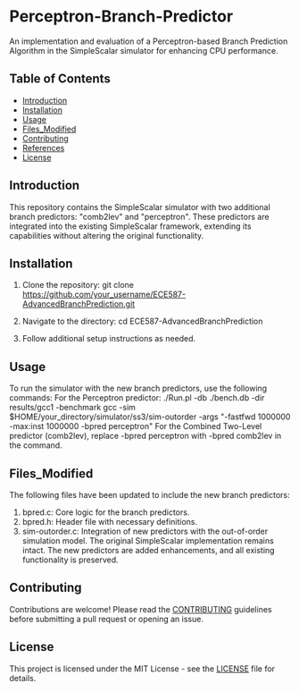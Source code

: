 # Perceptron-Branch-Predictor
An implementation and evaluation of a Perceptron-based Branch Prediction Algorithm in the SimpleScalar simulator for enhancing CPU performance.

## Table of Contents

- [Introduction](#introduction)
- [Installation](#installation)
- [Usage](#usage)
- [Files_Modified](#Files_Modified)
- [Contributing](#contributing)
- [References](#references)
- [License](#license)

## Introduction
This repository contains the SimpleScalar simulator with two additional branch predictors: "comb2lev" and "perceptron". These predictors are integrated into the existing SimpleScalar framework, extending its capabilities without altering the original functionality.


## Installation
1. Clone the repository:
git clone https://github.com/your_username/ECE587-AdvancedBranchPrediction.git

2. Navigate to the directory:
cd ECE587-AdvancedBranchPrediction

3. Follow additional setup instructions as needed.

## Usage
To run the simulator with the new branch predictors, use the following commands:
For the Perceptron predictor:
./Run.pl -db ./bench.db -dir results/gcc1 -benchmark gcc -sim $HOME/your_directory/simulator/ss3/sim-outorder -args "-fastfwd 1000000 -max:inst 1000000 -bpred perceptron"
For the Combined Two-Level predictor (comb2lev), replace -bpred perceptron with -bpred comb2lev in the command.

## Files_Modified
The following files have been updated to include the new branch predictors:

1. bpred.c: Core logic for the branch predictors.
2. bpred.h: Header file with necessary definitions.
3. sim-outorder.c: Integration of new predictors with the out-of-order simulation model.
The original SimpleScalar implementation remains intact. The new predictors are added enhancements, and all existing functionality is preserved.

## Contributing
Contributions are welcome! Please read the [CONTRIBUTING](CONTRIBUTING.md) guidelines before submitting a pull request or opening an issue.

## License
This project is licensed under the MIT License - see the [LICENSE](LICENSE) file for details.


